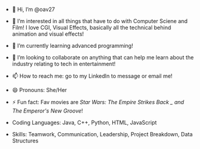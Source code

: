 - 👋 Hi, I’m @oav27
- 👀 I’m interested in all things that have to do with Computer Sciene and Film! I love CGI, Visual Effects, basically all the technical behind animation and visual effects!
- 🌱 I’m currently learning advanced programming!
- 💞️ I’m looking to collaborate on anything that can help me learn about the industry relating to tech in entertainment!
- 📫 How to reach me: go to my LinkedIn to message or email me!
- 😄 Pronouns: She/Her
- ⚡ Fun fact: Fav movies are _Star Wars: The Empire Strikes Back _ and _The Emperor's New Groove__!

- Coding Languages: Java, C++, Python, HTML, JavaScript
- Skills: Teamwork, Communication, Leadership, Project Breakdown, Data Structures

<!---
oav27/oav27 is a ✨ special ✨ repository because its `README.md` (this file) appears on your GitHub profile.
You can click the Preview link to take a look at your changes.
--->
